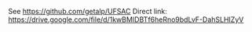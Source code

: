 See https://github.com/getalp/UFSAC
Direct link: https://drive.google.com/file/d/1kwBMIDBTf6heRno9bdLvF-DahSLHIZyV
